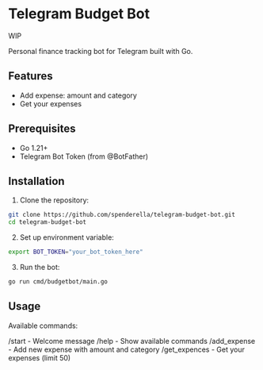 # Telegram Budget Bot

WIP

Personal finance tracking bot for Telegram built with Go. 

## Features

- Add expense: amount and category
- Get your expenses

## Prerequisites

- Go 1.21+
- Telegram Bot Token (from @BotFather)

## Installation

1. Clone the repository:
```bash
git clone https://github.com/spenderella/telegram-budget-bot.git
cd telegram-budget-bot 
```
2. Set up environment variable:
```bash
export BOT_TOKEN="your_bot_token_here"
```

3. Run the bot:
```bash
go run cmd/budgetbot/main.go
```

## Usage

Available commands:

/start - Welcome message
/help - Show available commands
/add_expense <amount> <category> - Add new expense with amount and category
/get_expences - Get your expenses (limit 50)


